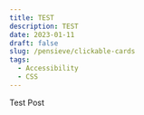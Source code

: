 ```yaml
---
title: TEST
description: TEST
date: 2023-01-11
draft: false
slug: /pensieve/clickable-cards
tags:
  - Accessibility
  - CSS
---
```


Test Post
